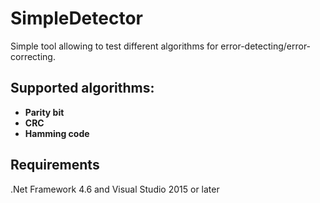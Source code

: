 # SimpleDetector
Simple tool allowing to test different algorithms for error-detecting/error-correcting.

## Supported algorithms:
 * **Parity bit**
 * **CRC** 
 * **Hamming code**

## Requirements
.Net Framework 4.6 and Visual Studio 2015 or later